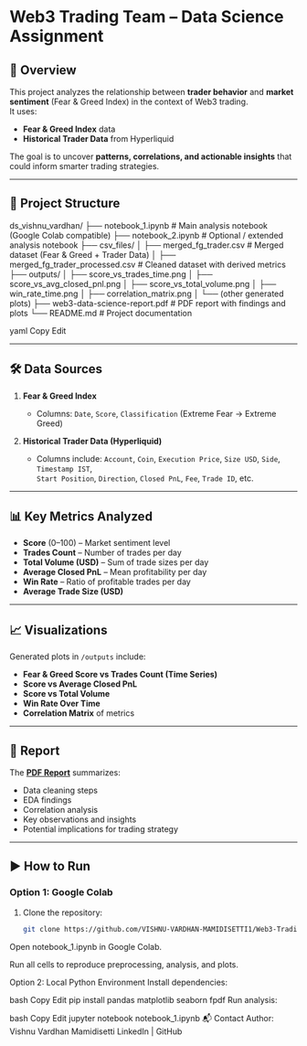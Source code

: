 
# Web3 Trading Team – Data Science Assignment

## 📌 Overview
This project analyzes the relationship between **trader behavior** and **market sentiment** (Fear & Greed Index) in the context of Web3 trading.  
It uses:
- **Fear & Greed Index** data
- **Historical Trader Data** from Hyperliquid

The goal is to uncover **patterns, correlations, and actionable insights** that could inform smarter trading strategies.

---

## 📂 Project Structure
ds_vishnu_vardhan/
├── notebook_1.ipynb # Main analysis notebook (Google Colab compatible)
├── notebook_2.ipynb # Optional / extended analysis notebook
├── csv_files/
│ ├── merged_fg_trader.csv # Merged dataset (Fear & Greed + Trader Data)
│ ├── merged_fg_trader_processed.csv # Cleaned dataset with derived metrics
├── outputs/
│ ├── score_vs_trades_time.png
│ ├── score_vs_avg_closed_pnl.png
│ ├── score_vs_total_volume.png
│ ├── win_rate_time.png
│ ├── correlation_matrix.png
│ └── (other generated plots)
├── web3-data-science-report.pdf # PDF report with findings and plots
└── README.md # Project documentation

yaml
Copy
Edit

---

## 🛠️ Data Sources
1. **Fear & Greed Index**  
   - Columns: `Date`, `Score`, `Classification` (Extreme Fear → Extreme Greed)

2. **Historical Trader Data (Hyperliquid)**  
   - Columns include: `Account`, `Coin`, `Execution Price`, `Size USD`, `Side`, `Timestamp IST`,  
     `Start Position`, `Direction`, `Closed PnL`, `Fee`, `Trade ID`, etc.

---

## 📊 Key Metrics Analyzed
- **Score** (0–100) – Market sentiment level
- **Trades Count** – Number of trades per day
- **Total Volume (USD)** – Sum of trade sizes per day
- **Average Closed PnL** – Mean profitability per day
- **Win Rate** – Ratio of profitable trades per day
- **Average Trade Size (USD)**

---

## 📈 Visualizations
Generated plots in `/outputs` include:
- **Fear & Greed Score vs Trades Count (Time Series)**
- **Score vs Average Closed PnL**
- **Score vs Total Volume**
- **Win Rate Over Time**
- **Correlation Matrix** of metrics

---

## 📑 Report
The **[PDF Report](./web3-data-science-report.pdf)** summarizes:
- Data cleaning steps
- EDA findings
- Correlation analysis
- Key observations and insights
- Potential implications for trading strategy

---

## ▶️ How to Run
### Option 1: Google Colab
1. Clone the repository:
   ```bash
   git clone https://github.com/VISHNU-VARDHAN-MAMIDISETTI1/Web3-Trading-Team-Data-Science-Assignment.git
Open notebook_1.ipynb in Google Colab.

Run all cells to reproduce preprocessing, analysis, and plots.

Option 2: Local Python Environment
Install dependencies:

bash
Copy
Edit
pip install pandas matplotlib seaborn fpdf
Run analysis:

bash
Copy
Edit
jupyter notebook notebook_1.ipynb
📬 Contact
Author: Vishnu Vardhan Mamidisetti
LinkedIn | GitHub
